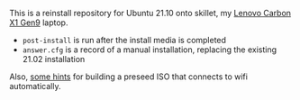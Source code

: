 This is a reinstall repository for Ubuntu 21.10 onto skillet, my
[Lenovo Carbon X1 Gen9](https://en.wikipedia.org/wiki/ThinkPad_X1_series#X1_Carbon_(9th_Gen)) laptop.

- `post-install` is run after the install media is completed
- `answer.cfg` is a record of a manual installation, replacing the existing
  21.02 installation

Also, [some hints](https://askubuntu.com/questions/1134965/preseed-install-ubuntu-18-04-with-wireless-peap-authentication) for building a preseed ISO that connects to wifi automatically.
